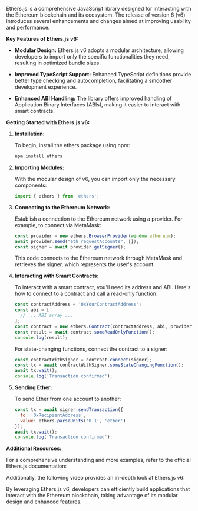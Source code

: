 Ethers.js is a comprehensive JavaScript library designed for interacting with the Ethereum blockchain and its ecosystem. The release of version 6 (v6) introduces several enhancements and changes aimed at improving usability and performance.

**Key Features of Ethers.js v6:**

- **Modular Design:** Ethers.js v6 adopts a modular architecture, allowing developers to import only the specific functionalities they need, resulting in optimized bundle sizes.

- **Improved TypeScript Support:** Enhanced TypeScript definitions provide better type checking and autocompletion, facilitating a smoother development experience.

- **Enhanced ABI Handling:** The library offers improved handling of Application Binary Interfaces (ABIs), making it easier to interact with smart contracts.

**Getting Started with Ethers.js v6:**

1. **Installation:**

   To begin, install the ethers package using npm:

   ```bash
   npm install ethers
   ```

2. **Importing Modules:**

   With the modular design of v6, you can import only the necessary components:

   ```javascript
   import { ethers } from 'ethers';
   ```

3. **Connecting to the Ethereum Network:**

   Establish a connection to the Ethereum network using a provider. For example, to connect via MetaMask:

   ```javascript
   const provider = new ethers.BrowserProvider(window.ethereum);
   await provider.send("eth_requestAccounts", []);
   const signer = await provider.getSigner();
   ```

   This code connects to the Ethereum network through MetaMask and retrieves the signer, which represents the user's account.

4. **Interacting with Smart Contracts:**

   To interact with a smart contract, you'll need its address and ABI. Here's how to connect to a contract and call a read-only function:

   ```javascript
   const contractAddress = '0xYourContractAddress';
   const abi = [
     // ... ABI array ...
   ];
   const contract = new ethers.Contract(contractAddress, abi, provider);
   const result = await contract.someReadOnlyFunction();
   console.log(result);
   ```

   For state-changing functions, connect the contract to a signer:

   ```javascript
   const contractWithSigner = contract.connect(signer);
   const tx = await contractWithSigner.someStateChangingFunction();
   await tx.wait();
   console.log('Transaction confirmed');
   ```

5. **Sending Ether:**

   To send Ether from one account to another:

   ```javascript
   const tx = await signer.sendTransaction({
     to: '0xRecipientAddress',
     value: ethers.parseUnits('0.1', 'ether')
   });
   await tx.wait();
   console.log('Transaction confirmed');
   ```

**Additional Resources:**

For a comprehensive understanding and more examples, refer to the official Ethers.js documentation: 

Additionally, the following video provides an in-depth look at Ethers.js v6:



By leveraging Ethers.js v6, developers can efficiently build applications that interact with the Ethereum blockchain, taking advantage of its modular design and enhanced features. 